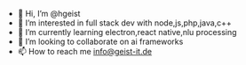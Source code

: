 - 👋 Hi, I’m @hgeist
- 👀 I’m interested in full stack dev with node,js,php,java,c++
- 🌱 I’m currently learning electron,react native,nlu processing
- 💞️ I’m looking to collaborate on ai frameworks
- 📫 How to reach me info@geist-it.de

<!---
hgeist/hgeist is a ✨ special ✨ repository because its `README.md` (this file) appears on your GitHub profile.
You can click the Preview link to take a look at your changes.
--->
